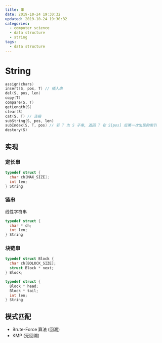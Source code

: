 ```yaml
---
title: 串
date: 2019-10-24 19:30:32
updated: 2019-10-24 19:30:32
categories:
  - computer science
  - data structure
  - string
tags: 
  - data structure
---
```


# String

```C
assign(chars)
insert(S, pos, T) // 插入串
del(S, pos, len)
copy(T)
compare(S, T)
getLength(S)
clear(S)
cat(S, T) // 连接
subString(S, pos, len)
subIndex(S, T, pos) // 若 T 为 S 子串, 返回 T 在 S[pos] 后第一次出现的索引
destory(S)
```

## 实现

### 定长串

```C
typedef struct {
  char ch[MAX_SIZE];
  int len;
} String
```

### 链串

线性字符串

```C
typedef struct {
  char * ch;
  int len;
} String
```

### 块链串

```C
typedef struct Block {
  char ch[BOLOCK_SIZE];
  struct Block * next;
} Block;

typedef struct {
  Block * head;
  Block * tail;
  int len;
} String
```

## 模式匹配

- Brute-Force 算法 (回溯)
- KMP (无回溯)
